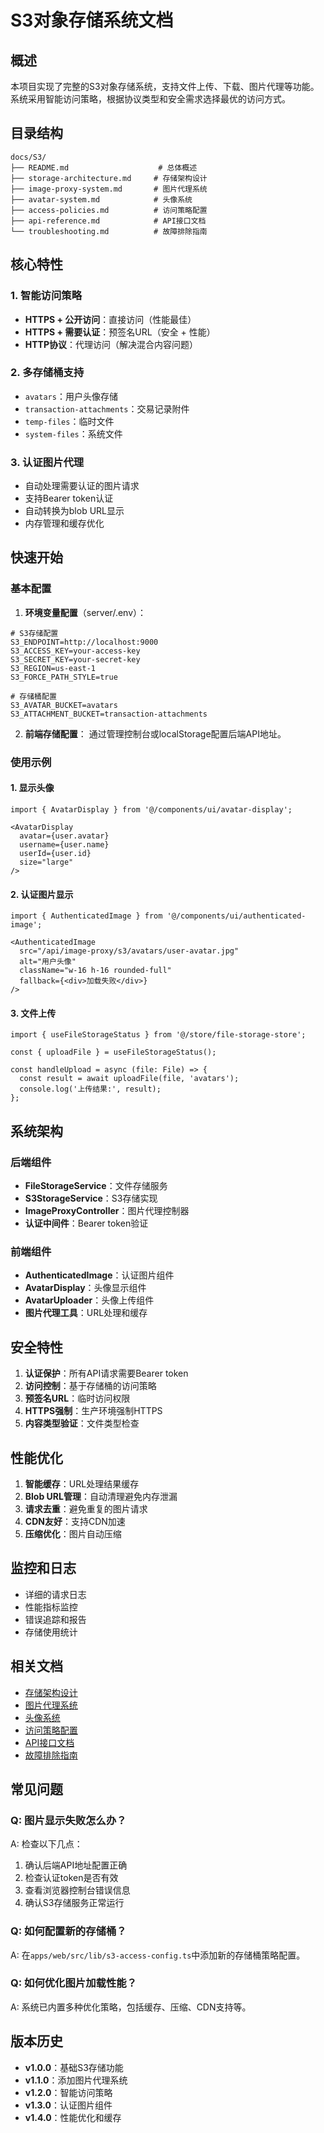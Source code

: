 # S3对象存储系统文档

## 概述

本项目实现了完整的S3对象存储系统，支持文件上传、下载、图片代理等功能。系统采用智能访问策略，根据协议类型和安全需求选择最优的访问方式。

## 目录结构

```
docs/S3/
├── README.md                    # 总体概述
├── storage-architecture.md     # 存储架构设计
├── image-proxy-system.md       # 图片代理系统
├── avatar-system.md            # 头像系统
├── access-policies.md          # 访问策略配置
├── api-reference.md            # API接口文档
└── troubleshooting.md          # 故障排除指南
```

## 核心特性

### 1. 智能访问策略
- **HTTPS + 公开访问**：直接访问（性能最佳）
- **HTTPS + 需要认证**：预签名URL（安全 + 性能）
- **HTTP协议**：代理访问（解决混合内容问题）

### 2. 多存储桶支持
- `avatars`：用户头像存储
- `transaction-attachments`：交易记录附件
- `temp-files`：临时文件
- `system-files`：系统文件

### 3. 认证图片代理
- 自动处理需要认证的图片请求
- 支持Bearer token认证
- 自动转换为blob URL显示
- 内存管理和缓存优化

## 快速开始

### 基本配置

1. **环境变量配置**（server/.env）：
```env
# S3存储配置
S3_ENDPOINT=http://localhost:9000
S3_ACCESS_KEY=your-access-key
S3_SECRET_KEY=your-secret-key
S3_REGION=us-east-1
S3_FORCE_PATH_STYLE=true

# 存储桶配置
S3_AVATAR_BUCKET=avatars
S3_ATTACHMENT_BUCKET=transaction-attachments
```

2. **前端存储配置**：
通过管理控制台或localStorage配置后端API地址。

### 使用示例

#### 1. 显示头像
```tsx
import { AvatarDisplay } from '@/components/ui/avatar-display';

<AvatarDisplay
  avatar={user.avatar}
  username={user.name}
  userId={user.id}
  size="large"
/>
```

#### 2. 认证图片显示
```tsx
import { AuthenticatedImage } from '@/components/ui/authenticated-image';

<AuthenticatedImage
  src="/api/image-proxy/s3/avatars/user-avatar.jpg"
  alt="用户头像"
  className="w-16 h-16 rounded-full"
  fallback={<div>加载失败</div>}
/>
```

#### 3. 文件上传
```tsx
import { useFileStorageStatus } from '@/store/file-storage-store';

const { uploadFile } = useFileStorageStatus();

const handleUpload = async (file: File) => {
  const result = await uploadFile(file, 'avatars');
  console.log('上传结果:', result);
};
```

## 系统架构

### 后端组件
- **FileStorageService**：文件存储服务
- **S3StorageService**：S3存储实现
- **ImageProxyController**：图片代理控制器
- **认证中间件**：Bearer token验证

### 前端组件
- **AuthenticatedImage**：认证图片组件
- **AvatarDisplay**：头像显示组件
- **AvatarUploader**：头像上传组件
- **图片代理工具**：URL处理和缓存

## 安全特性

1. **认证保护**：所有API请求需要Bearer token
2. **访问控制**：基于存储桶的访问策略
3. **预签名URL**：临时访问权限
4. **HTTPS强制**：生产环境强制HTTPS
5. **内容类型验证**：文件类型检查

## 性能优化

1. **智能缓存**：URL处理结果缓存
2. **Blob URL管理**：自动清理避免内存泄漏
3. **请求去重**：避免重复的图片请求
4. **CDN友好**：支持CDN加速
5. **压缩优化**：图片自动压缩

## 监控和日志

- 详细的请求日志
- 性能指标监控
- 错误追踪和报告
- 存储使用统计

## 相关文档

- [存储架构设计](./storage-architecture.md)
- [图片代理系统](./image-proxy-system.md)
- [头像系统](./avatar-system.md)
- [访问策略配置](./access-policies.md)
- [API接口文档](./api-reference.md)
- [故障排除指南](./troubleshooting.md)

## 常见问题

### Q: 图片显示失败怎么办？
A: 检查以下几点：
1. 确认后端API地址配置正确
2. 检查认证token是否有效
3. 查看浏览器控制台错误信息
4. 确认S3存储服务正常运行

### Q: 如何配置新的存储桶？
A: 在`apps/web/src/lib/s3-access-config.ts`中添加新的存储桶策略配置。

### Q: 如何优化图片加载性能？
A: 系统已内置多种优化策略，包括缓存、压缩、CDN支持等。

## 版本历史

- **v1.0.0**：基础S3存储功能
- **v1.1.0**：添加图片代理系统
- **v1.2.0**：智能访问策略
- **v1.3.0**：认证图片组件
- **v1.4.0**：性能优化和缓存
